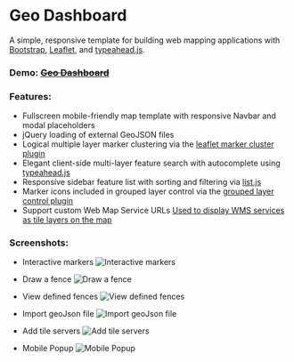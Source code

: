 Geo Dashboard
========

A simple, responsive template for building web mapping applications with [Bootstrap](http://getbootstrap.com/), [Leaflet](http://leafletjs.com/), and [typeahead.js](http://twitter.github.io/typeahead.js/).

### Demo: ~~[Geo Dashboard](http://geo.knnect.com:9763/geo_dashboard/new/)~~

### Features:
* Fullscreen mobile-friendly map template with responsive Navbar and modal placeholders
* jQuery loading of external GeoJSON files
* Logical multiple layer marker clustering via the [leaflet marker cluster plugin](https://github.com/Leaflet/Leaflet.markercluster)
* Elegant client-side multi-layer feature search with autocomplete using [typeahead.js](http://twitter.github.io/typeahead.js/)
* Responsive sidebar feature list with sorting and filtering via [list.js](http://listjs.com/)
* Marker icons included in grouped layer control via the [grouped layer control plugin](https://github.com/ismyrnow/Leaflet.groupedlayercontrol)
* Support custom Web Map Service URLs [Used to display WMS services as tile layers on the map](http://leafletjs.com/reference.html#tilelayer-wms)

### Screenshots:

* Interactive markers
![Interactive markers](http://geo.knnect.com/geo_github_screenshots/Screenshot%20from%202014-09-09%2011:52:50.png)

* Draw a fence
![Draw a fence](http://geo.knnect.com/geo_github_screenshots/Screenshot%20from%202014-09-09%2011:10:32.png)

* View defined fences
![View defined fences](http://geo.knnect.com/geo_github_screenshots/Screenshot%20from%202014-09-09%2012:29:05.png)

* Import geoJson file
![Import geoJson file](http://geo.knnect.com/geo_github_screenshots/Screenshot%20from%202014-09-09%2011:07:18.png)

* Add tile servers
![Add tile servers](http://geo.knnect.com/geo_github_screenshots/Screenshot%20from%202014-09-09%2011:11:26.pn)

* Mobile Popup
![Mobile Popup](http://geo.knnect.com/geo_github_screenshots/mobile.png)

